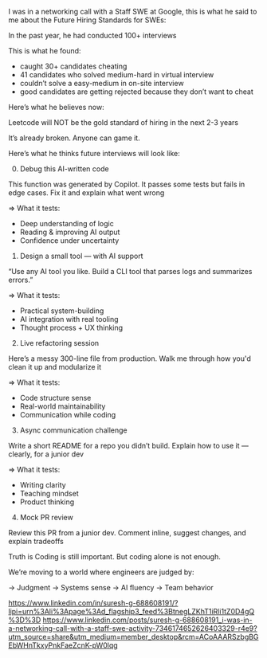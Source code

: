 I was in a networking call with a Staff SWE at Google, this is what he said to me about the Future Hiring Standards for SWEs:

In the past year, he had conducted 100+ interviews

This is what he found:

- caught 30+ candidates cheating
- 41 candidates who solved medium-hard in virtual interview
- couldn’t solve a easy-medium in on-site interview
- good candidates are getting rejected because they don’t want to cheat

Here’s what he believes now:

Leetcode will NOT be the gold standard of hiring in the next 2-3 years

It’s already broken. Anyone can game it.

Here’s what he thinks future interviews will look like:

0. Debug this AI-written code

This function was generated by Copilot. It passes some tests but fails in edge cases. Fix it and explain what went wrong

=> What it tests:

- Deep understanding of logic
- Reading & improving AI output
- Confidence under uncertainty

1. Design a small tool — with AI support

“Use any AI tool you like. Build a CLI tool that parses logs and summarizes errors.”

=> What it tests:

- Practical system-building
- AI integration with real tooling
- Thought process + UX thinking

2. Live refactoring session

Here’s a messy 300-line file from production. Walk me through how you'd clean it up and modularize it

=> What it tests:

- Code structure sense
- Real-world maintainability
- Communication while coding

3. Async communication challenge

Write a short README for a repo you didn’t build. Explain how to use it — clearly, for a junior dev

=> What it tests:

- Writing clarity
- Teaching mindset
- Product thinking

4. Mock PR review

Review this PR from a junior dev. Comment inline, suggest changes, and explain tradeoffs

Truth is Coding is still important. But coding alone is not enough.

We’re moving to a world where engineers are judged by:

→ Judgment
→ Systems sense
→ AI fluency
→ Team behavior

https://www.linkedin.com/in/suresh-g-688608191/?lipi=urn%3Ali%3Apage%3Ad_flagship3_feed%3BtnegLZKhT1iRli1tZ0D4gQ%3D%3D
https://www.linkedin.com/posts/suresh-g-688608191_i-was-in-a-networking-call-with-a-staff-swe-activity-7346174652626403329-r4e9?utm_source=share&utm_medium=member_desktop&rcm=ACoAAARSzbgBGEbWHnTkxyPnkFaeZcnK-pW0lqg
